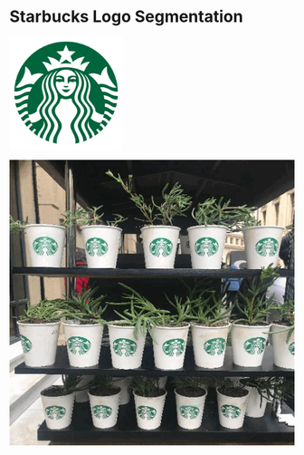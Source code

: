 # Starbucks Logo Segmentation


<img src="starbucks-logo.png" width="200" height="200">


![Alt text](output/Starbucks_logo_guido-coppa-KJ2g56_S3s8-unsplash.gif)




